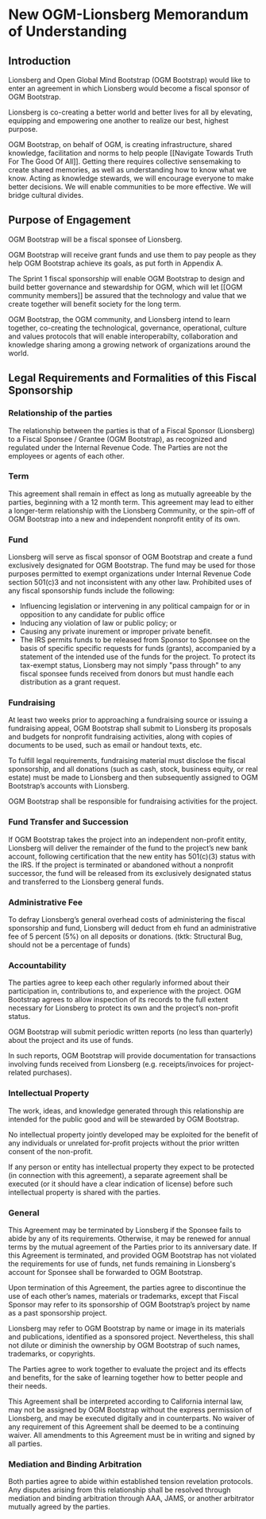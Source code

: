 # New OGM-Lionsberg Memorandum of Understanding

## Introduction

Lionsberg and Open Global Mind Bootstrap (OGM Bootstrap) would like to enter an agreement in which Lionsberg would become a fiscal sponsor of OGM Bootstrap. 

Lionsberg is co-creating a better world and better lives for all by elevating, equipping and empowering one another to realize our best, highest purpose. 

OGM Bootstrap, on behalf of OGM, is creating infrastructure, shared knowledge, facilitation and norms to help people [[Navigate Towards Truth For The Good Of All]]. Getting there requires collective sensemaking to create shared memories, as well as understanding how to know what we know. Acting as knowledge stewards, we will encourage everyone to make better decisions. We will enable communities to be more effective. We will bridge cultural divides.

## Purpose of Engagement

OGM Bootstrap will be a fiscal sponsee of Lionsberg.

OGM Bootstrap will receive grant funds and use them to pay people as they help OGM Bootstrap achieve its goals, as put forth in Appendix A.

The Sprint 1 fiscal sponsorship will enable OGM Bootstrap to design and build better governance and stewardship for OGM, which will let [[OGM community members]] be assured that the technology and value that we create together will benefit society for the long term.

OGM Bootstrap, the OGM community, and Lionsberg intend to learn together, co-creating the technological, governance, operational, culture and values protocols that will enable interoperabilty, collaboration and knowledge sharing among a growing network of organizations around the world.

## Legal Requirements and Formalities of this Fiscal Sponsorship

### Relationship of the parties

The relationship between the parties is that of a Fiscal Sponsor (Lionsberg) to a Fiscal Sponsee / Grantee (OGM Bootstrap), as recognized and regulated under the Internal Revenue Code. The Parties are not the employees or agents of each other.

### Term

This agreement shall remain in effect as long as mutually agreeable by the parties, beginning with a 12 month term. This agreement may lead to either a longer-term relationship with the Lionsberg Community, or the spin-off of OGM Bootstrap into a new and independent nonprofit entity of its own. 

### Fund
Lionsberg will serve as fiscal sponsor of OGM Bootstrap and create a fund exclusively designated for OGM Bootstrap. The fund may be used for those purposes permitted to exempt organizations under Internal Revenue Code section 501(c)3 and not inconsistent with any other law. Prohibited uses of any fiscal sponsorship funds include the following:
- Influencing legislation or intervening in any political campaign for or in opposition to any candidate for public office
- Inducing any violation of law or public policy; or
- Causing any private inurement or improper private benefit.	
- The IRS permits funds to be released from Sponsor to Sponsee on the basis of specific specific requests for funds (grants), accompanied by a statement of the intended use of the funds for the project. To protect its tax-exempt status, Lionsberg may not simply "pass through" to any fiscal sponsee funds received from donors but must handle each distribution as a grant request.

### Fundraising 

At least two weeks prior to approaching a fundraising source or issuing a fundraising appeal, OGM Bootstrap shall submit to Lionsberg its proposals and budgets for nonprofit fundraising activities, along with copies of documents to be used, such as email or handout texts, etc. 

To fulfill legal requirements, fundraising material must disclose the fiscal sponsorship, and all donations (such as cash, stock, business equity, or real estate) must be made to Lionsberg and then subsequently assigned to OGM Bootstrap’s accounts with Lionsberg. 

OGM Bootstrap shall be responsible for fundraising activities for the project. 

### Fund Transfer and Succession

If OGM Bootstrap takes the project into an independent non-profit entity, Lionsberg will deliver the remainder of the fund to the project’s new bank account, following certification that the new entity has 501(c)(3) status with the IRS. If the project is terminated or abandoned without a nonprofit successor, the fund will be released from its exclusively designated status and transferred to the Lionsberg general funds. 

### Administrative Fee

To defray Lionsberg’s general overhead costs of administering the fiscal sponsorship and fund, Lionsberg will deduct from eh fund an administrative fee of 5 percent (5%) on all deposits or donations. (tktk: Structural Bug, should not be a percentage of funds)

### Accountability

The parties agree to keep each other regularly informed about their participation in, contributions to, and experience with the project. OGM Bootstrap agrees to allow inspection of its records to the full extent necessary for Lionsberg to protect its own and the project’s non-profit status. 

OGM Bootstrap will submit periodic written reports (no less than quarterly) about the project and its use of funds.

In such reports, OGM Bootstrap will provide documentation for transactions involving funds received from Lionsberg (e.g. receipts/invoices for project-related purchases).

### Intellectual Property

The work, ideas, and knowledge generated through this relationship are intended for the public good and will be stewarded by OGM Bootstrap. 

No intellectual property jointly developed may be exploited for the benefit of any individuals or unrelated for-profit projects without the prior written consent of the non-profit.

If any person or entity has intellectual property they expect to be protected (in connection with this agreement), a separate agreement shall be executed (or it should have a clear indication of license) before such intellectual property is shared with the parties.

### General

This Agreement may be terminated by Lionsberg if the Sponsee fails to abide by any of its requirements. Otherwise, it may be renewed for annual terms by the mutual agreement of the Parties prior to its anniversary date.  If this Agreement is terminated, and provided OGM Bootstrap has not violated the requirements for use of funds, net funds remaining in Lionsberg's account for Sponsee shall be forwarded to OGM Bootstrap.

Upon termination of this Agreement, the parties agree to discontinue the use of each other’s names, materials or trademarks, except that Fiscal Sponsor may refer to its sponsorship of OGM Bootstrap’s project by name as a past sponsorship project.

Lionsberg may refer to OGM Bootstrap by name or image in its materials and publications, identified as a sponsored project. Nevertheless, this shall not dilute or diminish the ownership by OGM Bootstrap of such names, trademarks, or copyrights. 

The Parties agree to work together to evaluate the project and its effects and benefits, for the sake of learning together how to better people and their needs.

This Agreement shall be interpreted according to California internal law, may not be assigned by OGM Bootstrap without the express permission of Lionsberg, and may be executed digitally and in counterparts. No waiver of any requirement of this Agreement shall be deemed to be a continuing waiver. All amendments to this Agreement must be in writing and signed by all parties.

### Mediation and Binding Arbitration

Both parties agree to abide within established tension revelation protocols.
Any disputes arising from this relationship shall be resolved through mediation and binding arbitration through AAA, JAMS, or another arbitrator mutually agreed by the parties. 

